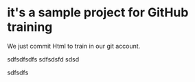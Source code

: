 # it's a sample project for GitHub training


We just commit Html to train in our git account.

sdfsdfsdfs
sdfsdsfd
sdsd


sdfsdfs